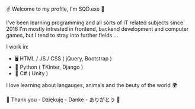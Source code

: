 ✌ Welcome to my profile, I'm SQD.exe 📛

I've been learning programming and all sorts of IT related subjects since 2018
I'm mostly intrested in frontend, backend development and computer games, but I tend to stray into further fields ... 

I work in:
- 🖥  HTML / JS / CSS ( jQuery, Bootstrap )
- 🐍 Python ( TKinter, Django )
- 🔰  C# ( Unity )

I love learning about langauges, animals and the beuty of the world 🌍

🌟 Thank you - Dziękuję - Danke - ありがとう 🌟
